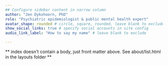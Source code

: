 ```yaml
---
## Configure sidebar content in narrow column
author: "Jen Dykxhoorn, PhD"
role: "Psychiatric epidemiologist & public mental health expert"
avatar_shape: rounded # circle, square, rounded, leave blank to exclude
show_social_links: true # specify social accounts in site config
audio_link_label: "How to say my name" # leave blank to exclude

---
```


** index doesn't contain a body, just front matter above.
See about/list.html in the layouts folder **